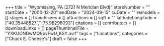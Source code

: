 +++
title = "Wyomissing, PA (2721 N Meridian Blvd)"
storeNumber = ""
startDate = "2000-12-20"
endDate = "2024-09-15"
cuDate = ""
remodels = []
stages = []
franchisees = []
attractions = []
sqft = ""
latitudeLongitude = ["40.35448527","-75.98296093"]
citations = []
contributors = []
downloadLinks = []
pageThumbnailFile = "YXKUONDwMQ9pvFwU_KSY.avif"
tags = ["Locations"]
categories = ["Chuck E. Cheese's"]
draft = false
+++
